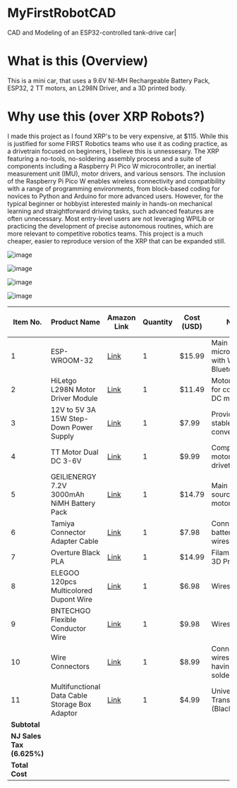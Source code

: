 # MyFirstRobotCAD
CAD and Modeling of an ESP32-controlled tank-drive car|


# What is this (Overview)
This is a mini car, that uses a 9.6V NI-MH Rechargeable Battery Pack, ESP32, 2 TT motors, an L298N Driver, and a 3D printed body.

# Why use this (over XRP Robots?)
I made this project as I found XRP's to be very expensive, at $115. While this is justified for some FIRST Robotics teams who use it as coding practice, as a drivetrain focused on beginners, I believe this is unnessesary. The XRP featuring a no-tools, no-soldering assembly process and a suite of components including a Raspberry Pi Pico W microcontroller, an inertial measurement unit (IMU), motor drivers, and various sensors. The inclusion of the Raspberry Pi Pico W enables wireless connectivity and compatibility with a range of programming environments, from block-based coding for novices to Python and Arduino for more advanced users. However, for the typical beginner or hobbyist interested mainly in hands-on mechanical learning and straightforward driving tasks, such advanced features are often unnecessary. Most entry-level users are not leveraging WPILib or practicing the development of precise autonomous routines, which are more relevant to competitive robotics teams. This project is a much cheaper, easier to reproduce version of the XRP that can be expanded still. 



![image](https://github.com/user-attachments/assets/41af2c4d-699c-45e3-96d1-9f4c5c686e0b)

![image](https://github.com/user-attachments/assets/aa305342-2f10-477d-9306-df2d5c478280)

![image](https://github.com/user-attachments/assets/bf1c2364-c507-4d98-8b47-73e71e29eb29)

![image](https://github.com/user-attachments/assets/da571593-6288-41f7-84ef-ae7510ff9017)


| Item No. | Product Name | Amazon Link | Quantity | Cost (USD) | Notes | Running Total (USD) |
|----------|-------------|-------------|----------|------------|-------|---------------------|
| 1 | ESP-WROOM-32 | [Link](https://www.amazon.com/gp/product/B08D5ZD528/?th=1) | 1 | $15.99 | Main microcontroller with WiFi + Bluetooth | $15.99 |
| 2 | HiLetgo L298N Motor Driver Module | [Link](https://www.amazon.com/gp/product/B07BK1QL5T/) | 1 | $11.49 | Motor driver for controlling DC motors | $27.48 |
| 3 | 12V to 5V 3A 15W Step-Down Power Supply | [Link](https://www.amazon.com/gp/product/B01MS1Q2QG/) | 1 | $7.99 | Provides stable power conversion | $35.47 |
| 4 | TT Motor Dual DC 3-6V | [Link](https://www.amazon.com/gp/product/B09N6NXP4H/) | 1 | $9.99 | Compact motor for drivetrain | $45.46 |
| 5 | GEILIENERGY 7.2V 3000mAh NiMH Battery Pack | [Link](https://www.amazon.com/dp/B0C5WXWWH3/) | 1 | $14.79 | Main power source for motors | $60.25 |
| 6 | Tamiya Connector Adapter Cable | [Link](https://www.amazon.com/dp/B07MSCD9KQ/) | 1 | $7.98 | Connects battery to wires | $68.23 |
| 7 | Overture Black PLA | [Link](https://www.amazon.com/OVERTURE-Filament-Consumables-Dimensional-Accuracy/dp/B07PGY2JP1/) | 1 | $14.99 | Filament for 3D Printer | $83.22 |
| 8 | ELEGOO 120pcs Multicolored Dupont Wire | [Link](https://www.amazon.com/Elegoo-EL-CP-004-Multicolored-Breadboard-arduino/dp/B01EV70C78/) | 1 | $6.98 | Wires for robot | $90.20 |
| 9 | BNTECHGO Flexible Conductor Wire | [Link](https://www.amazon.com/BNTECHGO-Flexible-Conductor-Resistant-Extension/dp/B077XBWX8V/) | 1 | $9.98 | Wires | $100.18 |
| 10 | Wire Connectors | [Link](https://www.amazon.com/dp/B096DC1J3X?ref_=ppx_hzsearch_conn_dt_b_fed_asin_title_1&th=1) | 1 | $8.99 | Connect the wires without having to solder | $109.17 |
| 11 | Multifunctional Data Cable Storage Box Adaptor | [Link](https://www.amazon.com/gp/product/B09NPKN1L1/ref=ox_sc_saved_title_1?smid=AHWNOQOH5PUDM&th=1) | 1 | $4.99 | Universal Data Transfer Cable (Black) | $114.16 |
| **Subtotal** |  |  |  |  |  | **$114.16** |
| **NJ Sales Tax (6.625%)** |  |  |  |  |  | **$7.56** |
| **Total Cost** |  |  |  |  |  | **$121.72** |
